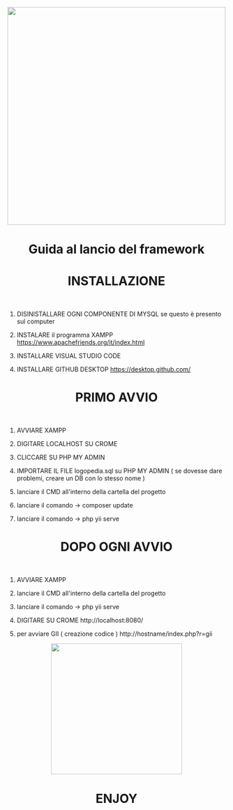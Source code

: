 <p align="center">
  <img src="https://c.tenor.com/T6kJhTcIi8oAAAAd/newton-apple.gif" height="500px">
  <h1 align="center">Guida al lancio del framework</h1>
</p>

<p align="center">
    <h1 align="center">INSTALLAZIONE</h1>
    <br>
</p>

1) DISINISTALLARE OGNI COMPONENTE DI MYSQL se questo è presento sul computer

2) INSTALARE il programma XAMPP
https://www.apachefriends.org/it/index.html

3) INSTALLARE VISUAL STUDIO CODE 

4) INSTALLARE GITHUB DESKTOP
https://desktop.github.com/

<p align="center">
    <h1 align="center">PRIMO AVVIO</h1>
    <br>
</p>

1) AVVIARE XAMPP

2) DIGITARE LOCALHOST SU CROME 

3) CLICCARE SU PHP MY ADMIN

4) IMPORTARE IL FILE logopedia.sql su PHP MY ADMIN 
( se dovesse dare problemi, creare un DB con lo stesso nome )

5) lanciare il CMD all'interno della cartella del progetto

6) lanciare il comando -> composer update 

7) lanciare il comando -> php yii serve




<p align="center">
    <h1 align="center">DOPO OGNI AVVIO</h1>
    <br>
</p>

1) AVVIARE XAMPP

2) lanciare il CMD all'interno della cartella del progetto

3) lanciare il comando -> php yii serve

4) DIGITARE SU CROME 
http://localhost:8080/

5) per avviare GII ( creazione codice )
http://hostname/index.php?r=gii




<p align="center">
  <img src="https://media1.giphy.com/media/l4pTldWDec8WamJUc/giphy.gif" height="300px">
  <h1 align="center">ENJOY</h1>
</p>
